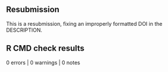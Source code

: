 ## Resubmission

This is a resubmission, fixing an improperly formatted DOI in the DESCRIPTION.

## R CMD check results

0 errors | 0 warnings | 0 notes

